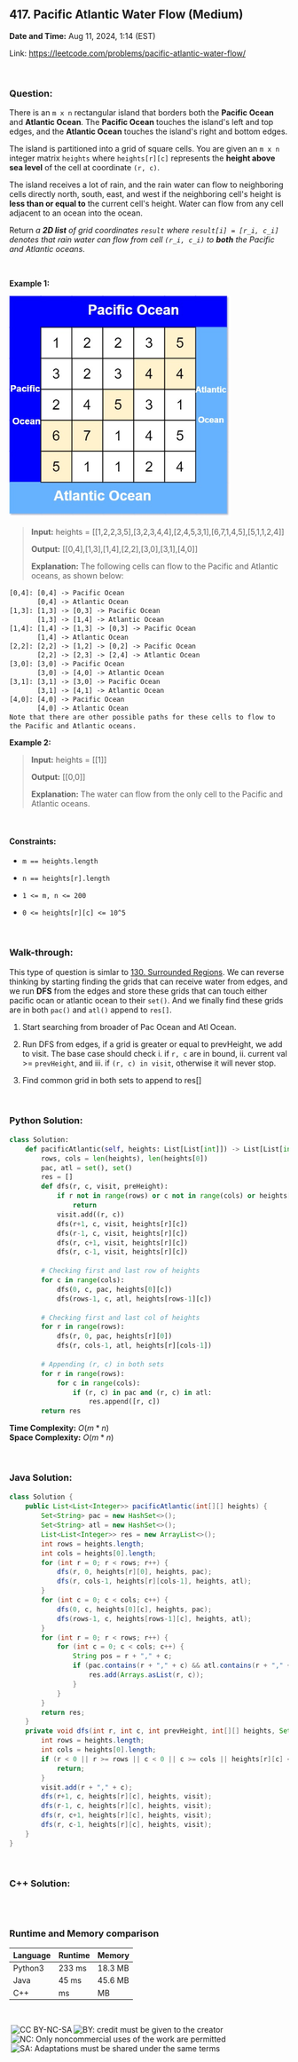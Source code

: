 ## 417. Pacific Atlantic Water Flow (Medium)
**Date and Time:** Aug 11, 2024, 1:14 (EST)

Link: https://leetcode.com/problems/pacific-atlantic-water-flow/

<br>

### Question:
There is an `m x n` rectangular island that borders both the **Pacific Ocean** and **Atlantic Ocean**. The **Pacific Ocean** touches the island's left and top edges, and the **Atlantic Ocean** touches the island's right and bottom edges.

The island is partitioned into a grid of square cells. You are given an `m x n` integer matrix `heights` where `heights[r][c]` represents the **height above sea level** of the cell at coordinate `(r, c)`.

The island receives a lot of rain, and the rain water can flow to neighboring cells directly north, south, east, and west if the neighboring cell's height is **less than or equal to** the current cell's height. Water can flow from any cell adjacent to an ocean into the ocean.

Return _a **2D list** of grid coordinates `result` where `result[i] = [r_i, c_i]` denotes that rain water can flow from cell `(r_i, c_i)` to **both** the Pacific and Atlantic oceans_.

<br>

**Example 1:**

<img src="../images/417.jpg" width=400>

> **Input:** heights = [[1,2,2,3,5],[3,2,3,4,4],[2,4,5,3,1],[6,7,1,4,5],[5,1,1,2,4]]
> 
> **Output:** [[0,4],[1,3],[1,4],[2,2],[3,0],[3,1],[4,0]]
>
> **Explanation:** The following cells can flow to the Pacific and Atlantic oceans, as shown below:
```
[0,4]: [0,4] -> Pacific Ocean 
       [0,4] -> Atlantic Ocean
[1,3]: [1,3] -> [0,3] -> Pacific Ocean 
       [1,3] -> [1,4] -> Atlantic Ocean
[1,4]: [1,4] -> [1,3] -> [0,3] -> Pacific Ocean 
       [1,4] -> Atlantic Ocean
[2,2]: [2,2] -> [1,2] -> [0,2] -> Pacific Ocean 
       [2,2] -> [2,3] -> [2,4] -> Atlantic Ocean
[3,0]: [3,0] -> Pacific Ocean 
       [3,0] -> [4,0] -> Atlantic Ocean
[3,1]: [3,1] -> [3,0] -> Pacific Ocean 
       [3,1] -> [4,1] -> Atlantic Ocean
[4,0]: [4,0] -> Pacific Ocean 
       [4,0] -> Atlantic Ocean
Note that there are other possible paths for these cells to flow to the Pacific and Atlantic oceans.
```

**Example 2:**
> **Input:** heights = [[1]]
> 
> **Output:** [[0,0]]
>
> **Explanation:** The water can flow from the only cell to the Pacific and Atlantic oceans.

<br>

#### Constraints:
* `m == heights.length`

* `n == heights[r].length`

* `1 <= m, n <= 200`

* `0 <= heights[r][c] <= 10^5`

<br>

### Walk-through: 
This type of question is simlar to [130. Surrounded Regions](./questions/130.Surrounded_Regions(Medium).md). We can reverse thinking by starting finding the grids that can receive water from edges, and we run **DFS** from the edges and store these grids that can touch either pacific ocan or atlantic ocean to their `set()`. And we finally find these grids are in both `pac()` and `atl()` append to `res[]`.

1. Start searching from broader of Pac Ocean and Atl Ocean.

2. Run DFS from edges, if a grid is greater or equal to prevHeight, we add to visit. The base case should check i. if `r, c` are in bound, ii. current val >= `prevHeight`, and iii. if `(r, c) in visit`, otherwise it will never stop.

3. Find common grid in both sets to append to res[]

<br>

### Python Solution:
```python
class Solution:
    def pacificAtlantic(self, heights: List[List[int]]) -> List[List[int]]:
        rows, cols = len(heights), len(heights[0])
        pac, atl = set(), set()
        res = []
        def dfs(r, c, visit, preHeight):
            if r not in range(rows) or c not in range(cols) or heights[r][c] < preHeight or (r, c) in visit:
                return
            visit.add((r, c))
            dfs(r+1, c, visit, heights[r][c])
            dfs(r-1, c, visit, heights[r][c])
            dfs(r, c+1, visit, heights[r][c])
            dfs(r, c-1, visit, heights[r][c])

        # Checking first and last row of heights
        for c in range(cols):
            dfs(0, c, pac, heights[0][c])
            dfs(rows-1, c, atl, heights[rows-1][c])

        # Checking first and last col of heights
        for r in range(rows):
            dfs(r, 0, pac, heights[r][0])
            dfs(r, cols-1, atl, heights[r][cols-1])
        
        # Appending (r, c) in both sets
        for r in range(rows):
            for c in range(cols):
                if (r, c) in pac and (r, c) in atl:
                    res.append([r, c])
        return res
```
**Time Complexity:** $O(m * n)$ <br>
**Space Complexity:** $O(m * n)$

<br>

### Java Solution:
```java
class Solution {
    public List<List<Integer>> pacificAtlantic(int[][] heights) {
        Set<String> pac = new HashSet<>();
        Set<String> atl = new HashSet<>();
        List<List<Integer>> res = new ArrayList<>();
        int rows = heights.length;
        int cols = heights[0].length;
        for (int r = 0; r < rows; r++) {
            dfs(r, 0, heights[r][0], heights, pac);
            dfs(r, cols-1, heights[r][cols-1], heights, atl);
        }
        for (int c = 0; c < cols; c++) {
            dfs(0, c, heights[0][c], heights, pac);
            dfs(rows-1, c, heights[rows-1][c], heights, atl);
        }
        for (int r = 0; r < rows; r++) {
            for (int c = 0; c < cols; c++) {
                String pos = r + "," + c;
                if (pac.contains(r + "," + c) && atl.contains(r + "," + c)) {
                    res.add(Arrays.asList(r, c));
                }
            }
        }
        return res;
    }
    private void dfs(int r, int c, int prevHeight, int[][] heights, Set<String> visit) {
        int rows = heights.length;
        int cols = heights[0].length;
        if (r < 0 || r >= rows || c < 0 || c >= cols || heights[r][c] < prevHeight || visit.contains(r + "," + c)) {
            return;
        }
        visit.add(r + "," + c);
        dfs(r+1, c, heights[r][c], heights, visit);
        dfs(r-1, c, heights[r][c], heights, visit);
        dfs(r, c+1, heights[r][c], heights, visit);
        dfs(r, c-1, heights[r][c], heights, visit);
    }
}
```

<br>

### C++ Solution:
```cpp

```

<br>

### Runtime and Memory comparison
|Language|Runtime|Memory|
|---|---|---|
|Python3|233 ms|18.3 MB|
|Java   |45 ms|45.6 MB|
|C++    | ms| MB|

<br>

<img style="height:22px!important;margin-left:3px;vertical-align:text-bottom;" src="https://mirrors.creativecommons.org/presskit/icons/cc.svg?ref=chooser-v1" alt="CC BY-NC-SA" title="CC BY-NC-SA"><img style="height:22px!important;margin-left:3px;vertical-align:text-bottom;" src="https://mirrors.creativecommons.org/presskit/icons/by.svg?ref=chooser-v1" alt="BY: credit must be given to the creator" title="BY: credit must be given to the creator"><img style="height:22px!important;margin-left:3px;vertical-align:text-bottom;" src="https://mirrors.creativecommons.org/presskit/icons/nc.svg?ref=chooser-v1" alt="NC: Only noncommercial uses of the work are permitted" title="NC: Only noncommercial uses of the work are permitted"><img style="height:22px!important;margin-left:3px;vertical-align:text-bottom;" src="https://mirrors.creativecommons.org/presskit/icons/sa.svg?ref=chooser-v1" alt="SA: Adaptations must be shared under the same terms" title="SA: Adaptations must be shared under the same terms">
